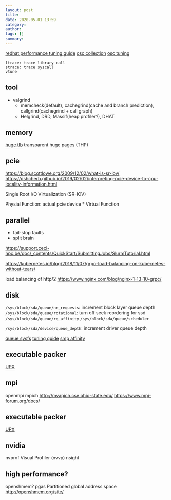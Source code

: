 ```yaml
---
layout: post
title: 
date: 2020-05-01 13:59
category: 
author: 
tags: []
summary: 
---
```


[redhat performance tuning guide](https://access.redhat.com/documentation/en-us/red_hat_enterprise_linux/7/html/performance_tuning_guide/index)
[osc collection](https://www.osc.edu/resources/getting_started/howto/howto_collect_performance_data_for_your_program)
[osc tuning](https://www.osc.edu/resources/getting_started/howto/howto_tune_performance)

```
ltrace: trace library call
strace: trace syscall
vtune
```

## tool

* valgrind
  * memcheck(default), cachegrind(cache and branch prediction), callgrind(cachegrind + call graph)
  * Helgrind, DRD, Massif(heap profiler?), DHAT

## memory 

[huge tlb](https://www.kernel.org/doc/html/latest/admin-guide/mm/hugetlbpage.html)
transparent huge pages (THP)

## pcie

https://blog.scottlowe.org/2009/12/02/what-is-sr-iov/
https://dshcherb.github.io/2019/02/02/interpreting-pcie-device-to-cpu-locality-information.html

Single Root I/O Virtualization (SR-IOV)

Physial Function: actual pcie device
* 
Virtual Function

## parallel

* fail-stop faults
* split brain

https://support.ceci-hpc.be/doc/_contents/QuickStart/SubmittingJobs/SlurmTutorial.html

https://kubernetes.io/blog/2018/11/07/grpc-load-balancing-on-kubernetes-without-tears/

load balancing of http/2
https://www.nginx.com/blog/nginx-1-13-10-grpc/

## disk

`/sys/block/sda/queue/nr_requests`: increment block layer queue depth
`/sys/block/sda/queue/rotational`: turn off seek reordering for ssd
`/sys/block/sda/queue/rq_affinity`
`/sys/block/sda/queue/scheduler`

`/sys/block/sda/device/queue_depth`: increment driver queue depth

[queue sysfs](https://www.kernel.org/doc/Documentation/block/queue-sysfs.txt)
[tuning guide](https://www.broadcom.com/support/knowledgebase/1211161498420/performance-tuning-on-the-mr-sas-2108-lsi-sas-2208-sas-3108-base)
[smp affinity](https://www.broadcom.com/support/knowledgebase/1211161499716/configuring-smp-affinity-in-linux)

## executable packer

[UPX](https://github.com/upx/upx)

## mpi

openmpi
mpich
http://mvapich.cse.ohio-state.edu/
https://www.mpi-forum.org/docs/

## executable packer

[UPX](https://github.com/upx/upx)

## nvidia

nvprof
Visual Profiler (nvvp)
nsight

## high performance?

openshmem?
pgas Partitioned global address space
http://openshmem.org/site/
